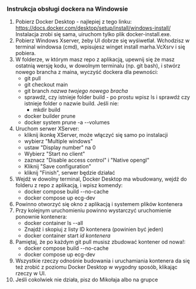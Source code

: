 ### Instrukcja obsługi dockera na Windowsie

1. Pobierz Docker Desktop - najlepiej z tego linku: https://docs.docker.com/desktop/setup/install/windows-install/ Instalacja zrobi się sama, uiruchom tylko plik docker-install.exe.
2. Pobierz Windows Xserver, żeby UI dobrze się wyśiwetlał. Wchodzisz w terminal windowsa (cmd), wpisujesz winget install marha.VcXsrv i się pobiera.
3. W folderze, w którym masz repo z aplikacją, upewnij się że masz ostatnią wersję kodu, w dowolnym terminalu (np. git bash), i stwórz nowego brancha z maina, wyczyść dockera dla pewności:
    - git pull
    - git checkout main
    - git branch *nazwa twojego nowego bracha*
    - sprawdź, czy istnieje folder build - po prostu wpisz ls i sprawdź czy istnieje folder o nazwie build. Jeśli nie:
        - mkdir build
    - docker builder prune
    - docker system prune -a --volumes
4. Uruchom serwer XServer:
    - kliknij ikonkę XServer, może włączyć się samo po instalacji
    - wybierz "Multiple windows"
    - ustaw "Display number" na 0
    - Wybierz "Start no client"
    - zaznacz "Disable access control" i "Native opengl"
    - Kliknij "Save configuration"
    - kliknij "Finish", serwer będzie działać
5. Wejdź w dowolny terminal, Docker Desktop ma wbudowany, wejdź do folderu z repo z aplikacją, i wpisz komendy:
    - docker compose build --no-cache
    - docker compose up ecg-dev
6. Powinno otworzyć się okno z aplikacją i systemem plików kontenera
7. Przy kolejnym uruchomieniu powinno wystarczyć uruchomienie ponownie kontenera:
   - docker container ls --all
   - Znajdź i skopiuj z listy ID kontenera (powinien być jeden)
   - docker container start *id kontenera*
8. Pamiętaj, że po każdym git pull musisz zbudować kontener od nowa!:
   - docker compose build --no-cache
   - docker compose up ecg-dev
9. Wszystkie rzeczy odnośnie budowania i uruchamiania kontenera da się też zrobić z poziomu Docker Desktop w wygodny sposób, klikając rzeczy w UI.
10. Jeśli cokolwiek nie działa, pisz do Mikołaja albo na grupce
